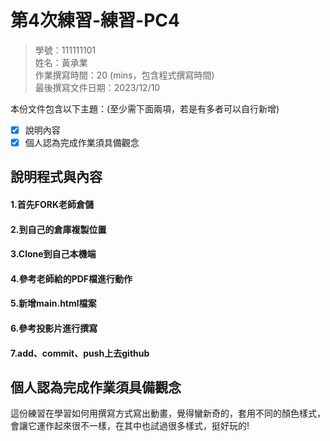 # 第4次練習-練習-PC4
>
>學號：111111101
><br />
>姓名：黃承業
><br />
>作業撰寫時間：20 (mins，包含程式撰寫時間)
><br />
>最後撰寫文件日期：2023/12/10
>

本份文件包含以下主題：(至少需下面兩項，若是有多者可以自行新增)
- [x] 說明內容
- [x] 個人認為完成作業須具備觀念

## 說明程式與內容

#### 1.首先FORK老師倉儲
#### 2.到自己的倉庫複製位置
#### 3.Clone到自己本機端
#### 4.參考老師給的PDF檔進行動作
#### 5.新增main.html檔案
#### 6.參考投影片進行撰寫
#### 7.add、commit、push上去github

## 個人認為完成作業須具備觀念

這份練習在學習如何用撰寫方式寫出動畫，覺得蠻新奇的，套用不同的顏色樣式，會讓它運作起來很不一樣，在其中也試過很多樣式，挺好玩的!